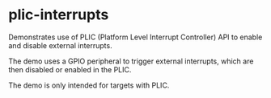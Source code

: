 # plic-interrupts

Demonstrates use of PLIC (Platform Level Interrupt Controller) API
to enable and disable external interrupts.

The demo uses a GPIO peripheral to trigger external interrupts, which
are then disabled or enabled in the PLIC.

The demo is only intended for targets with PLIC.
